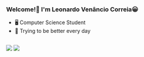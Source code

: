 ### Welcome!👋 I'm Leonardo Venâncio Correia😀

- 🖥 Computer Science Student
- 💪 Trying to be better every day

##

<div>
   <a href="https://www.linkedin.com/in/leonardo-ven%C3%A2ncio-29460b230/" target="_blank"><img src="https://img.shields.io/badge/-LinkedIn-%230077B5?style=for-the-badge&logo=linkedin&logoColor=white" target="_blank"></a> 
   <a href="https://www.instagram.com/leov_correia/" target="_blank"><img src="https://img.shields.io/badge/-Instagram-%23E4405F?style=for-the-badge&logo=instagram&logoColor=white" target="_blank"></a>
</div>
